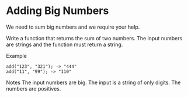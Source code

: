 # Adding Big Numbers

We need to sum big numbers and we require your help.

Write a function that returns the sum of two numbers. The input numbers are strings and the function must return a string.

Example
```JS
add("123", "321"); -> "444"
add("11", "99"); -> "110"
```

Notes
The input numbers are big.
The input is a string of only digits.
The numbers are positives.
